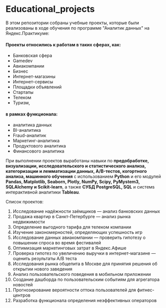 # Educational_projects
В этом репозитории собраны учебные проекты, которые были реализованы в ходе обучения по программе "Аналитик данных" на Яндекс.Практикуме:
#### Проекты относились к работам в таких сферах, как:
- Банковская сфера
- Gamedev
- Авиакомпании
- Бизнес
- Интернет-магазины
- Интернет-сервисы
- Площадки объявлений
- Стартапы
- Телеком
- Туризм,
#### в рамках функционала:
- аналитика данных
- BI-аналитика
- Fraud-аналитик
- Маркетинг-аналитика
- Продуктового аналитика
- Финансового аналитика

При выполнении проектов выработаны навыки по **предобработке, визуализации, исследовательского и статистического анализа, категоризации и лемматизации данных, A/B-тестов, когортного анализа, машинного обучения** с использованием **Python** и его модулей **Pandas, Matplotlib, Seaborn, Plotly, NumPy, Scipy, PyMystem3, SQLAlchemy и Scikit-learn**, а также **СУБД PostgreSQL, SQL** и системs интерактивной аналитики **Tableau**.

Список проектов:
1. Исследование надёжности заёмщиков — анализ банковских данных
2. Продажа квартир в Санкт-Петербурге — анализ рынка недвижимости
3. Определение выгодного тарифа для телеком компании
4. Изучение закономерностей, определяющих успешность игр
5. Исследование данных авиакомпании — проверить гипотезу о повышении спроса во время фестивалей
6. Оптимизация маркетинговых затрат в Яндекс.Афише
7. Проверка гипотез по увеличению выручки в интернет-магазине — оценить результаты A/B теста
8. Исследования рынка общепита в Москве для принятия решения об открытии нового заведения
9. Анализ пользовательского поведения в мобильном приложении
10. Создание дашборда по пользовательским событиям для агрегатора новостей
11. Прогнозирование вероятности оттока пользователей для фитнес-центров
12. Разработка функционала определения неэффективных операторов
